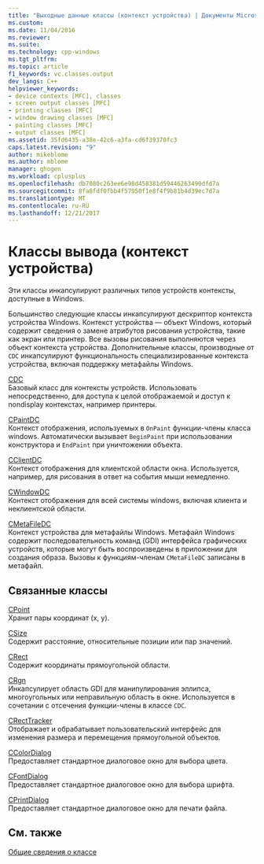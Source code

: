 ```yaml
---
title: "Выходные данные классы (контекст устройства) | Документы Microsoft"
ms.custom: 
ms.date: 11/04/2016
ms.reviewer: 
ms.suite: 
ms.technology: cpp-windows
ms.tgt_pltfrm: 
ms.topic: article
f1_keywords: vc.classes.output
dev_langs: C++
helpviewer_keywords:
- device contexts [MFC], classes
- screen output classes [MFC]
- printing classes [MFC]
- window drawing classes [MFC]
- painting classes [MFC]
- output classes [MFC]
ms.assetid: 35fd6435-a38e-42c6-a3fa-cd6f39370fc3
caps.latest.revision: "9"
author: mikeblome
ms.author: mblome
manager: ghogen
ms.workload: cplusplus
ms.openlocfilehash: db7080c263ee6e98d458381d59446263490dfd7a
ms.sourcegitcommit: 8fa8fdf0fbb4f57950f1e8f4f9b81b4d39ec7d7a
ms.translationtype: MT
ms.contentlocale: ru-RU
ms.lasthandoff: 12/21/2017
---
```

# <a name="output-device-context-classes"></a>Классы вывода (контекст устройства)
Эти классы инкапсулируют различных типов устройств контексты, доступные в Windows.  
  
 Большинство следующие классы инкапсулируют дескриптор контекста устройства Windows. Контекст устройства — объект Windows, который содержит сведения о замене атрибутов рисования устройства, такие как экран или принтер. Все вызовы рисования выполняются через объект контекста устройства. Дополнительные классы, производные от `CDC` инкапсулируют функциональность специализированные контекста устройства, включая поддержку метафайлы Windows.  
  
 [CDC](../mfc/reference/cdc-class.md)  
 Базовый класс для контексты устройств. Использовать непосредственно, для доступа к целой отображаемой и доступ к nondisplay контекстах, например принтеры.  
  
 [CPaintDC](../mfc/reference/cpaintdc-class.md)  
 Контекст отображения, используемых в `OnPaint` функции-члены класса windows. Автоматически вызывает `BeginPaint` при использовании конструктора и `EndPaint` при уничтожении объекта.  
  
 [CClientDC](../mfc/reference/cclientdc-class.md)  
 Контекст отображения для клиентской области окна. Используется, например, для рисования в ответ на события мыши немедленно.  
  
 [CWindowDC](../mfc/reference/cwindowdc-class.md)  
 Контекст отображения для всей системы windows, включая клиента и неклиентской области.  
  
 [CMetaFileDC](../mfc/reference/cmetafiledc-class.md)  
 Контекст устройства для метафайлы Windows. Метафайл Windows содержит последовательность команд (GDI) интерфейса графических устройств, которые могут быть воспроизведены в приложении для создания образа. Вызовы к функциям-членам `CMetaFileDC` записаны в метафайл.  
  
## <a name="related-classes"></a>Связанные классы  
 [CPoint](../atl-mfc-shared/reference/cpoint-class.md)  
 Хранит пары координат (x, y).  
  
 [CSize](../atl-mfc-shared/reference/csize-class.md)  
 Содержит расстояние, относительные позиции или пар значений.  
  
 [CRect](../atl-mfc-shared/reference/crect-class.md)  
 Содержит координаты прямоугольной области.  
  
 [CRgn](../mfc/reference/crgn-class.md)  
 Инкапсулирует область GDI для манипулирования эллипса, многоугольных или неправильную область в окне. Используется в сочетании с отсечения функции-члены в классе `CDC`.  
  
 [CRectTracker](../mfc/reference/crecttracker-class.md)  
 Отображает и обрабатывает пользовательский интерфейс для изменения размера и перемещения прямоугольной объектов.  
  
 [CColorDialog](../mfc/reference/ccolordialog-class.md)  
 Предоставляет стандартное диалоговое окно для выбора цвета.  
  
 [CFontDialog](../mfc/reference/cfontdialog-class.md)  
 Предоставляет стандартное диалоговое окно для выбора шрифта.  
  
 [CPrintDialog](../mfc/reference/cprintdialog-class.md)  
 Предоставляет стандартное диалоговое окно для печати файла.  
  
## <a name="see-also"></a>См. также  
 [Общие сведения о классе](../mfc/class-library-overview.md)


